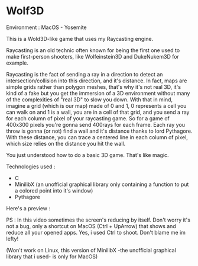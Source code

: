 # Wolf3D
Environment : MacOS - Yosemite

This is a Wold3D-like game that uses my Raycasting engine.

Raycasting is an old technic often known for being the first one used to make first-person shooters, like Wolfeinstein3D and DukeNukem3D for example.

Raycasting is the fact of sending a ray in a direction to detect an intersection/collision into this direction, and it's distance.
In fact, maps are simple grids rather than polygon meshes, that's why it's not real 3D, it's kind of a fake but you get the immersion of a 3D environment without many of the complexities of "real 3D" to slow you down.
With that in mind, imagine a grid (which is our map) made of 0 and 1, 0 represents a cell you can walk on and 1 is a wall, you are in a cell of that grid, and you send a ray for each column of pixel of your raycasting game.
So for a game of 400x300 pixels you're gonna send 400rays for each frame.
Each ray you throw is gonna (or not) find a wall and it's distance thanks to lord Pythagore.
With these distance, you can trace a centered line in each column of pixel, which size relies on the distance you hit the wall.

You just understood how to do a basic 3D game. That's like magic.

Technologies used :
- C
- MinilibX (an unofficial graphical library only containing a function to put a colored point into it's window)
- Pythagore

Here's a preview :


PS : In this video sometimes the screen's reducing by itself. Don't worry it's not a bug, only a shortcut on MacOS (Ctrl + UpArrow) that shows and reduce all your opened apps. Yes, i used Ctrl to shoot. Don't blame me im lefty!

(Won't work on Linux, this version of MinilibX -the unofficial graphical library that i used- is only for MacOS)
